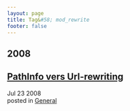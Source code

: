 ```yaml
---
layout: page
title: Tag&#58; mod_rewrite
footer: false
---
```


<div id="blog-archives" class="category">
<h2>2008</h2>

<article>
<h1><a href="/2008/07/23/pathinfo-vers-url-rewriting/index.html">PathInfo vers Url-rewriting</a></h1>
<time datetime="2008-07-23T00:00:00-06:00" pubdate><span class='month'>Jul</span> <span class='day'>23</span> <span class='year'>2008</span></time>
<footer>
<span class="categories">posted in 
<a href='/categories/general/'>General</a></span>
</footer>
</article>
</div>
